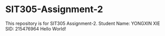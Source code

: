 # SIT305-Assignment-2

This repository is for SIT305 Assignment-2.
Student Name: YONGXIN XIE
SID: 215476964
Hello World!
